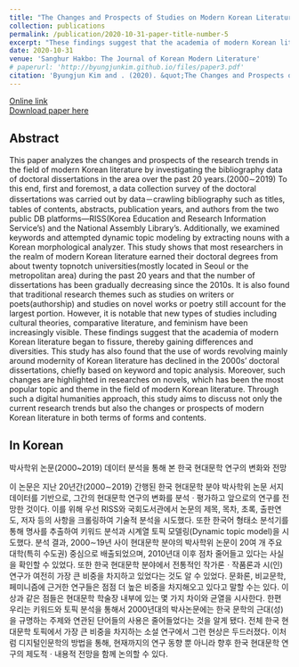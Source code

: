```yaml
---
title: "The Changes and Prospects of Studies on Modern Korean Literature Data Analysis of Doctoral Dissertations from 2000 throughout 2019"
collection: publications
permalink: /publication/2020-10-31-paper-title-number-5
excerpt: "These findings suggest that the academia of modern Korean literature began to fissure, thereby gaining differences and diversities."
date: 2020-10-31
venue: 'Sanghur Hakbo: The Journal of Korean Modern Literature'
# paperurl: 'http://byungjunkim.github.io/files/paper3.pdf'
citation: 'Byungjun Kim and . (2020). &quot;The Changes and Prospects of Studies on Modern Korean Literature Data Analysis of Doctoral Dissertations from 2000 throughout 2019.&quot; <i>Sanghur Hakbo: The Journal of Korean Modern Literature</i>. 60.'
---
```

[Online link](https://www.kci.go.kr/kciportal/ci/sereArticleSearch/ciSereArtiView.kci?sereArticleSearchBean.artiId=ART002647202)  
[Download paper here](http://byungjunkim.github.io/files/paper5.pdf)

## Abstract
This paper analyzes the changes and prospects of the research trends in the field of modern Korean literature by investigating the bibliography data of doctoral dissertations in the area over the past 20 years.(2000∼2019) To this end, first and foremost, a data collection survey of the doctoral dissertations was carried out by data－crawling bibliography such as titles, tables of contents, abstracts, publication years, and authors from the two public DB platforms―RISS(Korea Education and Research Information Service’s) and the National Assembly Library’s. Additionally, we examined keywords and attempted dynamic topic modeling by extracting nouns with a Korean morphological analyzer. This study shows that most researchers in the realm of modern Korean literature earned their doctoral degrees from about twenty topnotch universities(mostly located in Seoul or the metropolitan area) during the past 20 years and that the number of dissertations has been gradually decreasing since the 2010s. It is also found that traditional research themes such as studies on writers or poets(authorship) and studies on novel works or poetry still account for the largest portion. However, it is notable that new types of studies including cultural theories, comparative literature, and feminism have been increasingly visible. These findings suggest that the academia of modern Korean literature began to fissure, thereby gaining differences and diversities. This study has also found that the use of words revolving mainly around modernity of Korean literature has declined in the 2000s’ doctoral dissertations, chiefly based on keyword and topic analysis. Moreover, such changes are highlighted in researches on novels, which has been the most popular topic and theme in the field of modern Korean literature. Through such a digital humanities approach, this study aims to discuss not only the current research trends but also the changes or prospects of modern Korean literature in both terms of forms and contents.

## In Korean
박사학위 논문(2000~2019) 데이터 분석을 통해 본 한국 현대문학 연구의 변화와 전망

이 논문은 지난 20년간(2000∼2019) 간행된 한국 현대문학 분야 박사학위 논문 서지 데이터를 기반으로, 그간의 현대문학 연구의 변화를 분석ㆍ평가하고 앞으로의 연구를 전망한 것이다. 이를 위해 우선 RISS와 국회도서관에서 논문의 제목, 목차, 초록, 출판연도, 저자 등의 사항을 크롤링하여 기술적 분석을 시도했다. 또한 한국어 형태소 분석기를 통해 명사를 추출하여 키워드 분석과 시계열 토픽 모델링(Dynamic topic model)을 시도했다. 분석 결과, 2000∼19년 사이 현대문학 분야의 박사학위 논문이 20여 개 주요 대학(특히 수도권) 중심으로 배출되었으며, 2010년대 이후 점차 줄어들고 있다는 사실을 확인할 수 있었다. 또한 한국 현대문학 분야에서 전통적인 작가론ㆍ작품론과 시(인) 연구가 여전히 가장 큰 비중을 차지하고 있었다는 것도 알 수 있었다. 문화론, 비교문학, 페미니즘에 근거한 연구들은 점점 더 높은 비중을 차지해오고 있다고 말할 수는 있다. 이상과 같은 점들은 현대문학 학술장 내부에 있는 몇 가지 차이와 균열을 시사한다. 한편 우리는 키워드와 토픽 분석을 통해서 2000년대의 박사논문에는 한국 문학의 근대(성)을 규명하는 주제와 연관된 단어들의 사용은 줄어들었다는 것을 알게 됐다. 전체 한국 현대문학 토픽에서 가장 큰 비중을 차지하는 소설 연구에서 그런 현상은 두드러졌다. 이처럼 디지털인문학의 방법을 통해, 현재까지의 연구 동향 뿐 아니라 향후 한국 현대문학 연구의 제도적ㆍ내용적 전망을 함께 논의할 수 있다.